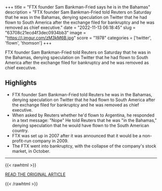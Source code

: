 +++
title = "FTX founder Sam Bankman-Fried says he is in the Bahamas"
description = "FTX founder Sam Bankman-Fried told Reuters on Saturday that he was in the Bahamas, denying speculation on Twitter that he had flown to South America after the exchange filed for bankruptcy and he was removed as chief executive."
date = "2022-11-13 06:18:45"
slug = "63708c21ecd4f3dec0934bb3"
image = "https://i.imgur.com/zM3kM6B.jpg"
score = "1978"
categories = ['twitter', 'flown', 'thomson']
+++

FTX founder Sam Bankman-Fried told Reuters on Saturday that he was in the Bahamas, denying speculation on Twitter that he had flown to South America after the exchange filed for bankruptcy and he was removed as chief executive.

## Highlights

- FTX founder Sam Bankman-Fried told Reuters he was in the Bahamas, denying speculation on Twitter that he had flown to South America after the exchange filed for bankruptcy and he was removed as chief executive.
- When asked by Reuters whether he'd flown to Argentina, he responded in a text message: "Nope" He told Reuters that he was "in the Bahamas," denying speculation that he would have flown to the South American country.
- FTX was set up in 2007 after it was announced that it would be a non-profit-run company in 2009.
- The FTX went into bankruptcy, with the collapse of the company's stock market, in October.

---

{{< rawhtml >}}
  <p class="article-category">
    <a target="_blank" href="https://www.reuters.com/technology/ftx-founder-bankman-fried-says-he-is-bahamas-2022-11-12/">READ THE ORIGINAL ARTICLE</a>
  </p>
{{< /rawhtml >}}
